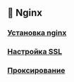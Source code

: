 ## 🤖 Nginx

### [Установка nginx](./install.md)
### [Настройка SSL](./ssl.md)
### [Проксирование](./proxy.md)
